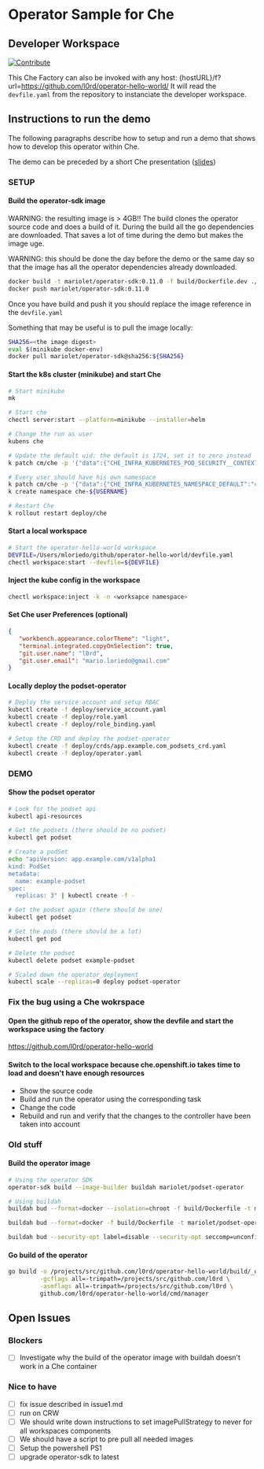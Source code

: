 # Operator Sample for Che

## Developer Workspace

[![Contribute](https://www.eclipse.org/che/contribute.svg)](https://che.openshift.io/f?url=https://raw.githubusercontent.com/l0rd/operator-hello-world/master/devfile.yaml)

This Che Factory can also be invoked with any host:
{hostURL}/f?url=https://github.com/l0rd/operator-hello-world/
It will read the `devfile.yaml` from the repository to instanciate the developer workspace.

## Instructions to run the demo

The following paragraphs describe how to setup and run a demo that shows how to develop this operator within Che.

The demo can be preceded by a short Che presentation ([slides](https://docs.google.com/presentation/d/19iAl2admu9fTrnVaTYxoDE43qvJ0ij9OM9NukcGyUDs/edit?usp=sharing))

### SETUP

#### Build the operator-sdk image

WARNING: the resulting image is > 4GB!! The build clones the operator source code and does a build of it. During the build all the go dependencies are downloaded. That saves a lot of time during the demo but makes the image uge.

WARNING: this should be done the day before the demo or the same day so that the image has all the operator dependencies already downloaded.

```bash
docker build -t mariolet/operator-sdk:0.11.0 -f build/Dockerfile.dev ./build
docker push mariolet/operator-sdk:0.11.0
```

Once you have build and push it you should replace the image reference in the `devfile.yaml`

Something that may be useful is to pull the image locally:

```bash
SHA256=<the image digest>
eval $(minikube docker-env)
docker pull mariolet/operator-sdk@sha256:${SHA256}
```

#### Start the k8s cluster (minikube) and start Che

```bash
# Start minikube
mk

# Start che
chectl server:start --platform=minikube --installer=helm

# Change the run as user
kubens che

# Update the default uid: the default is 1724, set it to zero instead
k patch cm/che -p '{"data":{"CHE_INFRA_KUBERNETES_POD_SECURITY__CONTEXT_FS__GROUP":"0", "CHE_INFRA_KUBERNETES_POD_SECURITY__CONTEXT_RUN__AS__USER":"0"}}'

# Every user should have his own namespace
k patch cm/che -p '{"data":{"CHE_INFRA_KUBERNETES_NAMESPACE_DEFAULT":"che-<username>"}}'
k create namespace che-${USERNAME}

# Restart Che
k rollout restart deploy/che
```

#### Start a local workspace

```bash
# Start the operator-hello-world workspace
DEVFILE=/Users/mloriedo/github/operator-hello-world/devfile.yaml
chectl workspace:start --devfile=${DEVFILE}
```

#### Inject the kube config in the workspace

```bash
chectl workspace:inject -k -n <worksapce namespace>
```

#### Set Che user Preferences (optional)

```json
{
   "workbench.appearance.colorTheme": "light",
   "terminal.integrated.copyOnSelection": true,
   "git.user.name": "l0rd",
   "git.user.email": "mario.loriedo@gmail.com"
}
```

#### Locally deploy the podset-operator

```bash
# Deploy the service account and setup RBAC
kubectl create -f deploy/service_account.yaml
kubectl create -f deploy/role.yaml
kubectl create -f deploy/role_binding.yaml

# Setup the CRD and deploy the podset-operator
kubectl create -f deploy/crds/app.example.com_podsets_crd.yaml
kubectl create -f deploy/operator.yaml
```

### DEMO

#### Show the podset operator

```bash
# Look for the podset api
kubectl api-resources

# Get the podsets (there should be no podset)
kubectl get podset

# Create a podSet
echo "apiVersion: app.example.com/v1alpha1
kind: PodSet
metadata:
  name: example-podset
spec:
  replicas: 3" | kubectl create -f -

# Get the podset again (there should be one)
kubectl get podset

# Get the pods (there should be a lot)
kubectl get pod

# Delete the podset
kubectl delete podset example-podset

# Scaled down the operator deployment
kubectl scale --replicas=0 deploy podset-operator
```

### Fix the bug using a Che wokrspace

#### Open the github repo of the operator, show the devfile and start the workspace using the factory

https://github.com/l0rd/operator-hello-world

#### Switch to the local workspace because che.openshift.io takes time to load and doesn't have enough resources

- Show the source code
- Build and run the operator using the corresponding task
- Change the code
- Rebuild and run and verify that the changes to the controller have been taken into account

### Old stuff

#### Build the operator image

```bash
# Using the operator SDK
operator-sdk build --image-builder buildah mariolet/podset-operator

# Using buildah
buildah bud --format=docker --isolation=chroot -f build/Dockerfile -t mariolet/podset-operator .

buildah bud --format=docker -f build/Dockerfile -t mariolet/podset-operator .

buildah bud --security-opt label=disable --security-opt seccomp=unconfined --format=docker --isolation=chroot -f build/Dockerfile -t mariolet/podset-operator .
```

#### Go build of the operator

```bash
go build -o /projects/src/github.com/l0rd/operator-hello-world/build/_output/bin/operator-hello-world \
         -gcflags all=-trimpath=/projects/src/github.com/l0rd \
         -asmflags all=-trimpath=/projects/src/github.com/l0rd \
         github.com/l0rd/operator-hello-world/cmd/manager
```

## Open Issues

### Blockers

- [ ] Investigate why the build of the operator image with buildah doesn't work in a Che container

### Nice to have

- [ ] fix issue described in issue1.md
- [ ] run on CRW
- [ ] We should write down instructions to set imagePullStrategy to never for all workspaces components
- [ ] We should have a script to pre pull all needed images
- [ ] Setup the powershell PS1
- [ ] upgrade operator-sdk to latest
